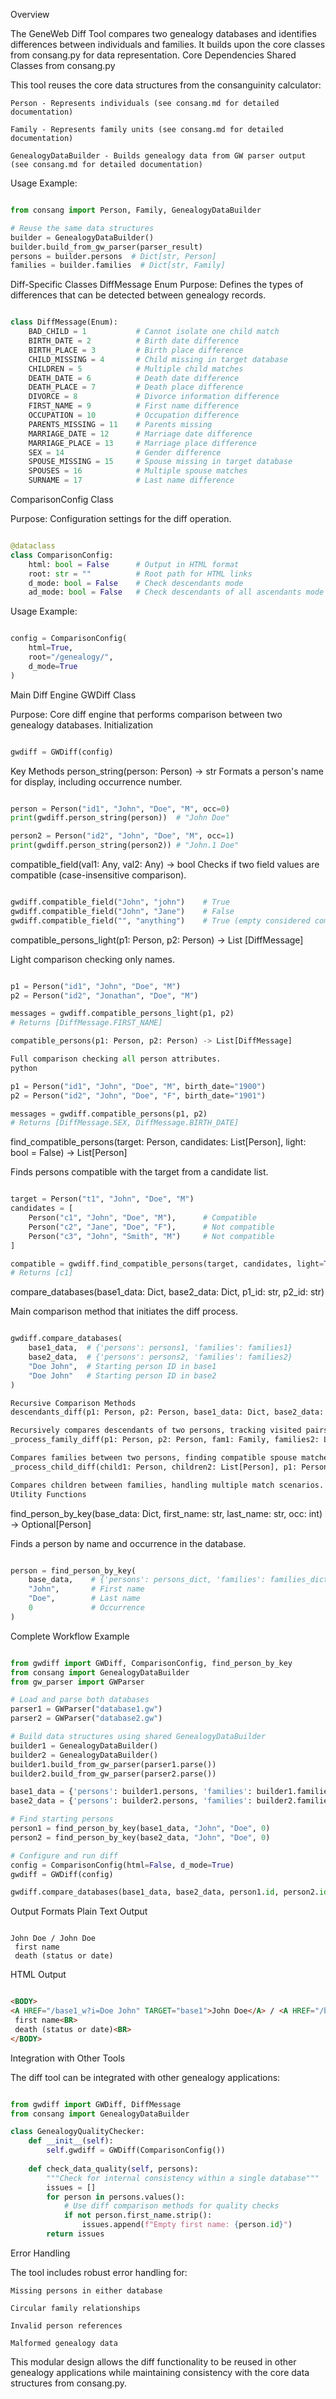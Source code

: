 Overview

The GeneWeb Diff Tool compares two genealogy databases and identifies differences between individuals and families. It builds upon the core classes from consang.py for data representation.
Core Dependencies
Shared Classes from consang.py

This tool reuses the core data structures from the consanguinity calculator:

    Person - Represents individuals (see consang.md for detailed documentation)

    Family - Represents family units (see consang.md for detailed documentation)

    GenealogyDataBuilder - Builds genealogy data from GW parser output (see consang.md for detailed documentation)

Usage Example:
```python

from consang import Person, Family, GenealogyDataBuilder

# Reuse the same data structures
builder = GenealogyDataBuilder()
builder.build_from_gw_parser(parser_result)
persons = builder.persons  # Dict[str, Person]
families = builder.families  # Dict[str, Family]

```
Diff-Specific Classes
DiffMessage Enum
Purpose: Defines the types of differences that can be detected between genealogy records.
```python

class DiffMessage(Enum):
    BAD_CHILD = 1           # Cannot isolate one child match
    BIRTH_DATE = 2          # Birth date difference
    BIRTH_PLACE = 3         # Birth place difference
    CHILD_MISSING = 4       # Child missing in target database
    CHILDREN = 5            # Multiple child matches
    DEATH_DATE = 6          # Death date difference  
    DEATH_PLACE = 7         # Death place difference
    DIVORCE = 8             # Divorce information difference
    FIRST_NAME = 9          # First name difference
    OCCUPATION = 10         # Occupation difference
    PARENTS_MISSING = 11    # Parents missing
    MARRIAGE_DATE = 12      # Marriage date difference
    MARRIAGE_PLACE = 13     # Marriage place difference
    SEX = 14                # Gender difference
    SPOUSE_MISSING = 15     # Spouse missing in target database
    SPOUSES = 16            # Multiple spouse matches
    SURNAME = 17            # Last name difference
```
ComparisonConfig Class

Purpose: Configuration settings for the diff operation.
```python

@dataclass
class ComparisonConfig:
    html: bool = False      # Output in HTML format
    root: str = ""          # Root path for HTML links
    d_mode: bool = False    # Check descendants mode
    ad_mode: bool = False   # Check descendants of all ascendants mode
```
Usage Example:
```python

config = ComparisonConfig(
    html=True,
    root="/genealogy/",
    d_mode=True
)
```
Main Diff Engine
GWDiff Class

Purpose: Core diff engine that performs comparison between two genealogy databases.
Initialization
```python

gwdiff = GWDiff(config)

```
Key Methods
person_string(person: Person) -> str
Formats a person's name for display, including occurrence number.
```python

person = Person("id1", "John", "Doe", "M", occ=0)
print(gwdiff.person_string(person))  # "John Doe"

person2 = Person("id2", "John", "Doe", "M", occ=1)  
print(gwdiff.person_string(person2)) # "John.1 Doe"

```
compatible_field(val1: Any, val2: Any) -> bool
Checks if two field values are compatible (case-insensitive comparison).
```python

gwdiff.compatible_field("John", "john")    # True
gwdiff.compatible_field("John", "Jane")    # False
gwdiff.compatible_field("", "anything")    # True (empty considered compatible)
```
compatible_persons_light(p1: Person, p2: Person) -> List
[DiffMessage]

Light comparison checking only names.
```python

p1 = Person("id1", "John", "Doe", "M")
p2 = Person("id2", "Jonathan", "Doe", "M")

messages = gwdiff.compatible_persons_light(p1, p2)
# Returns [DiffMessage.FIRST_NAME]

compatible_persons(p1: Person, p2: Person) -> List[DiffMessage]

Full comparison checking all person attributes.
python

p1 = Person("id1", "John", "Doe", "M", birth_date="1900")
p2 = Person("id2", "John", "Doe", "F", birth_date="1901")

messages = gwdiff.compatible_persons(p1, p2)
# Returns [DiffMessage.SEX, DiffMessage.BIRTH_DATE]
```
find_compatible_persons(target: Person, candidates: List[Person], light: bool = False) -> List[Person]

Finds persons compatible with the target from a candidate list.
```python

target = Person("t1", "John", "Doe", "M")
candidates = [
    Person("c1", "John", "Doe", "M"),      # Compatible
    Person("c2", "Jane", "Doe", "F"),      # Not compatible
    Person("c3", "John", "Smith", "M")     # Not compatible
]

compatible = gwdiff.find_compatible_persons(target, candidates, light=True)
# Returns [c1]
```
compare_databases(base1_data: Dict, base2_data: Dict, p1_id: str, p2_id: str)

Main comparison method that initiates the diff process.
```python

gwdiff.compare_databases(
    base1_data,  # {'persons': persons1, 'families': families1}
    base2_data,  # {'persons': persons2, 'families': families2} 
    "Doe John",  # Starting person ID in base1
    "Doe John"   # Starting person ID in base2
)

Recursive Comparison Methods
descendants_diff(p1: Person, p2: Person, base1_data: Dict, base2_data: Dict, visited: Set[Tuple[str, str]])

Recursively compares descendants of two persons, tracking visited pairs to avoid cycles.
_process_family_diff(p1: Person, p2: Person, fam1: Family, families2: List[Family], base1_data: Dict, base2_data: Dict, visited: Set[Tuple[str, str]])

Compares families between two persons, finding compatible spouse matches.
_process_child_diff(child1: Person, children2: List[Person], p1: Person, p2: Person, base1_data: Dict, base2_data: Dict, visited: Set[Tuple[str, str]])

Compares children between families, handling multiple match scenarios.
Utility Functions
```
find_person_by_key(base_data: Dict, first_name: str, last_name: str, occ: int) -> Optional[Person]

Finds a person by name and occurrence in the database.
```python

person = find_person_by_key(
    base_data,    # {'persons': persons_dict, 'families': families_dict}
    "John",       # First name
    "Doe",        # Last name  
    0             # Occurrence
)
```
Complete Workflow Example
```python

from gwdiff import GWDiff, ComparisonConfig, find_person_by_key
from consang import GenealogyDataBuilder
from gw_parser import GWParser

# Load and parse both databases
parser1 = GWParser("database1.gw")
parser2 = GWParser("database2.gw")

# Build data structures using shared GenealogyDataBuilder
builder1 = GenealogyDataBuilder()
builder2 = GenealogyDataBuilder()
builder1.build_from_gw_parser(parser1.parse())
builder2.build_from_gw_parser(parser2.parse())

base1_data = {'persons': builder1.persons, 'families': builder1.families}
base2_data = {'persons': builder2.persons, 'families': builder2.families}

# Find starting persons
person1 = find_person_by_key(base1_data, "John", "Doe", 0)
person2 = find_person_by_key(base2_data, "John", "Doe", 0)

# Configure and run diff
config = ComparisonConfig(html=False, d_mode=True)
gwdiff = GWDiff(config)

gwdiff.compare_databases(base1_data, base2_data, person1.id, person2.id)
```
Output Formats
Plain Text Output
```text

John Doe / John Doe
 first name
 death (status or date)
```
HTML Output
```html

<BODY>
<A HREF="/base1_w?i=Doe John" TARGET="base1">John Doe</A> / <A HREF="/base2_w?i=Doe John" TARGET="base2">John Doe</A><BR>
 first name<BR>
 death (status or date)<BR>
</BODY>
```
Integration with Other Tools

The diff tool can be integrated with other genealogy applications:
```python

from gwdiff import GWDiff, DiffMessage
from consang import GenealogyDataBuilder

class GenealogyQualityChecker:
    def __init__(self):
        self.gwdiff = GWDiff(ComparisonConfig())
    
    def check_data_quality(self, persons):
        """Check for internal consistency within a single database"""
        issues = []
        for person in persons.values():
            # Use diff comparison methods for quality checks
            if not person.first_name.strip():
                issues.append(f"Empty first name: {person.id}")
        return issues
```
Error Handling

The tool includes robust error handling for:

    Missing persons in either database

    Circular family relationships

    Invalid person references

    Malformed genealogy data

This modular design allows the diff functionality to be reused in other genealogy applications while maintaining consistency with the core data structures from consang.py.